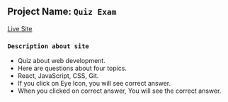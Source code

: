 ## Project Name: `Quiz Exam`
[Live Site](https://github.com/facebook/create-react-app)


### `Description about site`

* Quiz about web development.
* Here are questions about four topics.
* React, JavaScript, CSS, Git.
* If you click on Eye Icon, you will see correct answer.
* When you clicked on correct answer, You will see the correct answer.